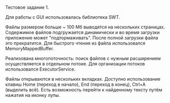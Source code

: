 Тестовое задание 1.

Для работы с GUI использовалась библиотека SWT.

Файлы размером больше ~ 100 Мб выводятся на нескольких страницах. Содержимое файлов подгружается динамически и во время загрузки приложение может "подтормаживать". После полной загрузки файла это прекратится. Для быстрого чтения из файла использовался MemoryMappedBuffer.

Реализована многопоточность: поиск файлов с нужным расширением осуществляется в отдельном потоке. Для организации потоков использовался ExecutorService.

Файлы открываются в нескольких вкладках. Доступно использование клавиш Home (переход в начало), End (переход в конец), Ctrl+A (выделить всё). Есть возможность перейти к найденному тексту путём нажатия на иконку лупы.